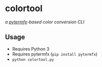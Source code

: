 # colortool
*a [pytermfx][pytermfx]-based color conversion CLI*

[pytermfx]: https://github.com/loganzartman/pytermfx

## Usage
* Requires Python 3
* Requires pytermfx (`pip install pytermfx`)
* `python colortool.py`
